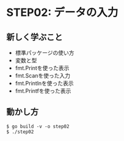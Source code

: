 # STEP02: データの入力

## 新しく学ぶこと

* 標準パッケージの使い方
* 変数と型
* fmt.Printを使った表示
* fmt.Scanを使った入力
* fmt.Printlnを使った表示
* fmt.Printfを使った表示

## 動かし方

```
$ go build -v -o step02
$ ./step02
```
